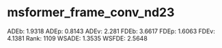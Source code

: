 # msformer_frame_conv_nd23

ADEb: 1.9318
ADEp: 0.8143
ADEv: 2.281
FDEb: 3.6617
FDEp: 1.6063
FDEv: 4.1381
Rank: 1109
WSADE: 1.3535
WSFDE: 2.5648